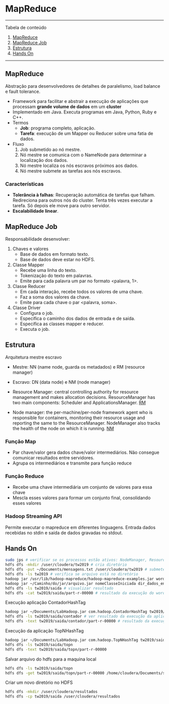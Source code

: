 # MapReduce

*******
Tabela de conteúdo 
 1. [MapReduce](#mapreduce)
 2. [MapReduce Job](#mapreducejob)
 3. [Estrutura](#estrutura)
 4. [Hands On](#hands)

*******

<div id='mapreduce'/> 

## MapReduce
Abstração para desenvolvedores de detalhes de paralelismo, load balance e fault tolerance.
- Framework para facilitar e abstrair a execução de aplicações que processam **grande volume de dados** em um **cluster**
- Implementado em Java. Executa programas em Java, Python, Ruby e C++.
- Termos
	- **Job**: programa completo, aplicação.
	- **Tarefa**: execução de um Mapper ou Reducer sobre uma fatia de dados.
- Fluxo
	1. Job submetido ao nó mestre.
	2. Nó mestre se comunica com o NameNode para determinar a localização dos dados.
	3. Nó mestre localiza os nós escravos próximos aos dados.
	4. Nó mestre submete as tarefas aos nós escravos.

### Características
- **Tolerância à falhas**: Recuperação automática de tarefas que falham. Redireciona para outros nós do cluster. Tenta três vezes executar a tarefa. Só depois ele move para outro servidor.
- **Escalabilidade linear**.

<div id='mapreducejob'/> 

## MapReduce Job
Responsabilidade desenvolver:
1. Chaves e valores
	- Base de dados em formato texto.
	- Base de dados deve estar no HDFS.
2. Classe Mapper
	- Recebe uma linha do texto.
	- Tokenização do texto em palavras.
	- Emite para cada palavra um par no formato <palavra, 1>.
3. Classe Reducer
	- Em cada interação, recebe todos os valores de uma chave.
	- Faz a soma dos valores da chave.
	- Emite para cada chave o par <palavra, soma>.
4. Classe Driver
	- Configura o job.
	- Especifica o caminho dos dados de entrada e de saída.
	- Especifica as classes mapper e reducer.
	- Executa o job.

<div id='estrutura'/> 

## Estrutura
Arquitetura mestre escravo
- Mestre: NN (name node, guarda os metadados) e RM (resource manager)
- Escravo: DN (data node) e NM (node manager)

- Resource Manager: central controlling authority for resource management and makes allocation decisions. ResourceManager has two main components: Scheduler and ApplicationsManager. [RM](https://data-flair.training/blogs/hadoop-yarn-resource-manager/)

- Node manager: the per-machine/per-node framework agent who is responsible for containers, monitoring their resource usage and reporting the same to the ResourceManager. NodeManager also tracks the health of the node on which it is running. [NM](https://data-flair.training/blogs/hadoop-yarn-node-manager-tutorial/)

### Função Map
- Par chave/valor gera dados chave/valor intermediários. Não consegue comunicar resultados entre servidores.
- Agrupa os intermediários e transmite para função reduce

### Função Reduce
- Recebe uma chave intermediária um conjunto de valores para essa chave
- Mescla esses valores para formar um conjunto final, consolidando esses valores

### Hadoop Streaming API
Permite executar o mapreduce em diferentes linguagens. Entrada dados recebidas no stdin e saída de dados gravadas no stdout.

<div id='hands'/>

## Hands On

```sh
sudo jps # verificar se os processos estão ativos: NodeManager, ResourceManager 
hdfs dfs -mkdir /user/cloudera/tw2019 # cria diretório
hdfs dfs -put ~/Documents/mensagens.txt /user/cloudera/tw2019 # submete arquivo para o diretório
hdfs dfs -ls tw2019 # verifica se arquivo está no diretório
hadoop jar /usr/lib/hadoop-mapreduce/hadoop-mapreduce-examples.jar wordcount tw2019/mensagens.txt tw2019/saida # execução da aplicação wordcount
hadoop jar ~/Caminho/do/jar/arquivo.jar nomeClasseIniciada dir_dados_entrada dir_dados_saida
hdfs dfs -ls tw2019/saida # visualizar resultado
hdfs dfs -cat tw2019/saida/part-r-00000 # resultado da execução do wordcount
```

Execução aplicação ContadorHashTag
```sh
hadoop jar ~/Documents/LabHadoop.jar com.hadoop.ContadorHashTag tw2019/mensagens.txt tw2019/saida/contador
hdfs dfs -ls tw2019/saida/contador # ver resultado da execução da aplicação
hdfs dfs -text tw2019/saida/contador/part-r-00000 # resultado da execução. -text == -cat.
```

Execução da aplicação TopNHashTag
```sh
hadoop jar ~/Documents/LabHadoop.jar com.hadoop.TopNHashTag tw2019/saida/contador/part-r-00000 tw2019/saida/topn 5 # a base de dados de entrada do job é a base de saída do job anterior.
hdfs dfs -ls tw2019/saida/topn
hdfs dfs -text tw2019/saida/topn/part-r-00000
```

Salvar arquivo do hdfs para a maquina local
```sh
hdfs dfs -ls tw2019/saida/topn
hdfs dfs -get tw2019/saida/topn/part-r-00000 /home/cloudera/Documents/saidaTopN.txt
```

Criar um novo diretório no HDFS
```sh
hdfs dfs -mkdir /user/cloudera/resultados
hdfs dfs -cp tw2019/saida /user/cloudera/resultados
```



